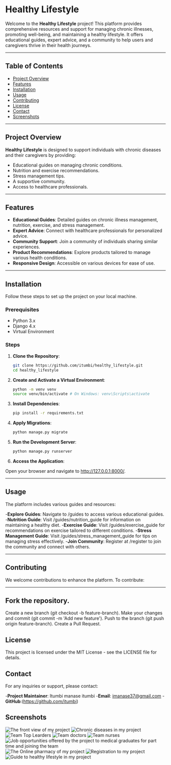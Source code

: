 # Healthy Lifestyle

Welcome to the **Healthy Lifestyle** project! This platform provides comprehensive resources and support for managing chronic illnesses, promoting well-being, and maintaining a healthy lifestyle. It offers educational guides, expert advice, and a community to help users and caregivers thrive in their health journeys.

---

## Table of Contents

- [Project Overview](#project-overview)
- [Features](#features)
- [Installation](#installation)
- [Usage](#usage)
- [Contributing](#contributing)
- [License](#license)
- [Contact](#contact)
- [Screenshots](#screenshots)

---

## Project Overview

**Healthy Lifestyle** is designed to support individuals with chronic diseases and their caregivers by providing:

- Educational guides on managing chronic conditions.
- Nutrition and exercise recommendations.
- Stress management tips.
- A supportive community.
- Access to healthcare professionals.

---

## Features

- **Educational Guides**: Detailed guides on chronic illness management, nutrition, exercise, and stress management.
- **Expert Advice**: Connect with healthcare professionals for personalized advice.
- **Community Support**: Join a community of individuals sharing similar experiences.
- **Product Recommendations**: Explore products tailored to manage various health conditions.
- **Responsive Design**: Accessible on various devices for ease of use.

---

## Installation

Follow these steps to set up the project on your local machine.

### Prerequisites

- Python 3.x
- Django 4.x
- Virtual Environment

### Steps

1. **Clone the Repository**:
   ```bash
   git clone https://github.com/itumbi/healthy_lifestyle.git
   cd healthy_lifestyle

2. **Create and Activate a Virtual Environment**:
   ```bash
   python -m venv venv
   source venv/bin/activate # On Windows: venv\Scripts\activate

3. **Install Dependencies**:
   ```bash
   pip install -r requirements.txt

4. **Apply Migrations**:
   ```bash
   python manage.py migrate

5. **Run the Development Server**:
   ```bash
   python manage.py runserver

6. **Access the Application**:

  Open your browser and navigate to http://127.0.0.1:8000/.

---

## Usage
The platform includes various guides and resources:

-**Explore Guides**: Navigate to /guides to access various educational guides.
-**Nutrition Guide**: Visit /guides/nutrition_guide for information on maintaining a healthy diet.
-**Exercise Guide**: Visit /guides/exercise_guide for recommendations on exercise tailored to different conditions.
-**Stress Management Guide**: Visit /guides/stress_management_guide for tips on managing stress effectively.
-**Join Community**: Register at /register to join the community and connect with others.

---

## Contributing
 We welcome contributions to enhance the platform. To contribute:

---
## Fork the repository.
Create a new branch (git checkout -b feature-branch).
Make your changes and commit (git commit -m 'Add new feature').
Push to the branch (git push origin feature-branch).
Create a Pull Request.

## License
This project is licensed under the MIT License - see the LICENSE file for details.

## Contact
For any inquiries or support, please contact:

-**Project Maintainer**: Itumbi manase itumbi
-**Email**: imanase37@gmail.com
-**GitHub**:(https://github.com/itumbi)


## Screenshots
![The front view of my project](SharedScreenshot1.jpg)
![Chronic diseases in my project](SharedScreenshot2.jpg)
![Team Top Learders](SharedScreenshot3.jpg)
![Team doctors](SharedScreenshot4.jpg)
![Team nurses](SharedScreenshot5.jpg)
![Job opportunities offered by the project to medical graduates for part time and joining the team](SharedScreenshot6.jpg)
![The Online pharmacy of my project](SharedScreenshot7.jpg)
![Registration to my project](SharedScreenshot8.jpg)
![Guide to healthy lifestyle in my project](SharedScreenshot03.jpg)



